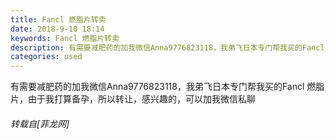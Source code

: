 ```yaml
---
title: Fancl 燃脂片转卖
date: 2018-9-10 18:14
keywords: Fancl 燃脂片转卖
description: 有需要减肥药的加我微信Anna9776823118，我弟飞日本专门帮我买的Fancl 燃脂片，由于我打算备孕，所以转让，感兴趣的，可以加我微信私聊
categories: used
---
```

<td class="t_f" id="postmessage_1770156">

有需要减肥药的加我微信Anna9776823118，我弟飞日本专门帮我买的Fancl 燃脂片，由于我打算备孕，所以转让，感兴趣的，可以加我微信私聊</td>
###### 转载自[菲龙网]